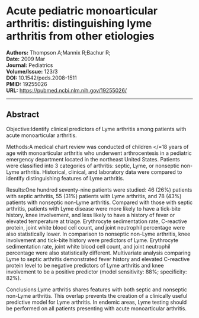 # Acute pediatric monoarticular arthritis: distinguishing lyme arthritis from other etiologies

**Authors:** Thompson A;Mannix R;Bachur R;  
**Date:** 2009 Mar  
**Journal:** Pediatrics  
**Volume/Issue:** 123/3  
**DOI:** 10.1542/peds.2008-1511  
**PMID:** 19255026  
**URL:** https://pubmed.ncbi.nlm.nih.gov/19255026/

---

## Abstract

Objective:Identify clinical predictors of Lyme arthritis among patients with acute monoarticular arthritis.

Methods:A medical chart review was conducted of children </=18 years of age with monoarticular arthritis who underwent arthrocentesis in a pediatric emergency department located in the northeast United States. Patients were classified into 3 categories of arthritis: septic, Lyme, or nonseptic non-Lyme arthritis. Historical, clinical, and laboratory data were compared to identify distinguishing features of Lyme arthritis.

Results:One hundred seventy-nine patients were studied: 46 (26%) patients with septic arthritis, 55 (31%) patients with Lyme arthritis, and 78 (43%) patients with nonseptic non-Lyme arthritis. Compared with those with septic arthritis, patients with Lyme disease were more likely to have a tick-bite history, knee involvement, and less likely to have a history of fever or elevated temperature at triage. Erythrocyte sedimentation rate, C-reactive protein, joint white blood cell count, and joint neutrophil percentage were also statistically lower. In comparison to nonseptic non-Lyme arthritis, knee involvement and tick-bite history were predictors of Lyme. Erythrocyte sedimentation rate, joint white blood cell count, and joint neutrophil percentage were also statistically different. Multivariate analysis comparing Lyme to septic arthritis demonstrated fever history and elevated C-reactive protein level to be negative predictors of Lyme arthritis and knee involvement to be a positive predictor (model sensitivity: 88%; specificity: 82%).

Conclusions:Lyme arthritis shares features with both septic and nonseptic non-Lyme arthritis. This overlap prevents the creation of a clinically useful predictive model for Lyme arthritis. In endemic areas, Lyme testing should be performed on all patients presenting with acute monoarticular arthritis.
